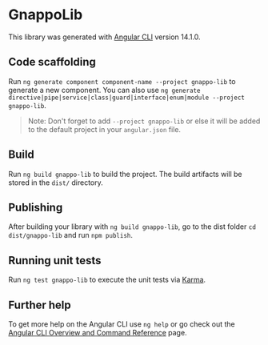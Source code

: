 # GnappoLib

This library was generated with [Angular CLI](https://github.com/angular/angular-cli) version 14.1.0.

## Code scaffolding

Run `ng generate component component-name --project gnappo-lib` to generate a new component. You can also use `ng generate directive|pipe|service|class|guard|interface|enum|module --project gnappo-lib`.
> Note: Don't forget to add `--project gnappo-lib` or else it will be added to the default project in your `angular.json` file. 

## Build

Run `ng build gnappo-lib` to build the project. The build artifacts will be stored in the `dist/` directory.

## Publishing

After building your library with `ng build gnappo-lib`, go to the dist folder `cd dist/gnappo-lib` and run `npm publish`.

## Running unit tests

Run `ng test gnappo-lib` to execute the unit tests via [Karma](https://karma-runner.github.io).

## Further help

To get more help on the Angular CLI use `ng help` or go check out the [Angular CLI Overview and Command Reference](https://angular.io/cli) page.
